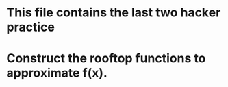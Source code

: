 # This file contains the last two hacker practice

# Construct the rooftop functions to approximate f(x).
